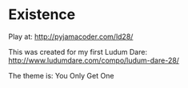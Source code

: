 Existence
=========

Play at: http://pyjamacoder.com/ld28/

This was created for my first Ludum Dare: http://www.ludumdare.com/compo/ludum-dare-28/

The theme is: You Only Get One
